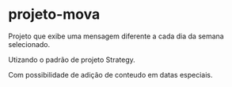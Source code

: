 # projeto-mova

Projeto que exibe uma mensagem diferente a cada dia da semana selecionado.

Utizando o padrão de projeto Strategy.

Com possibilidade de adição de conteudo em datas especiais.
